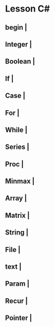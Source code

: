 # Lesson C#
## begin    |
## Integer  |
## Boolean  |
## If       | 
## Case     |
## For      |
## While    |
## Series   |
## Proc     |
## Minmax   |
## Array    |
## Matrix   |
## String   |
## File     |
## text     |
## Param    |
## Recur    |
## Pointer  |